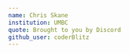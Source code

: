 ```yaml
---
name: Chris Skane
institution: UMBC
quote: Brought to you by Discord
github_user: coderBlitz
---
```

